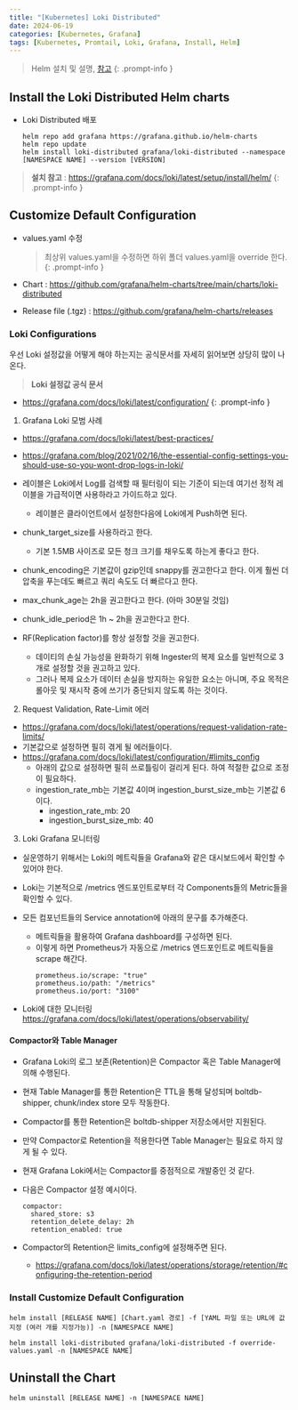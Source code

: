 ```yaml
---
title: "[Kubernetes] Loki Distributed"
date: 2024-06-19
categories: [Kubernetes, Grafana]
tags: [Kubernetes, Promtail, Loki, Grafana, Install, Helm]
---
```


> Helm 설치 및 설명, [참고](https://kyungryeol-yoon.github.io/posts/kubernetes-helm/)
{: .prompt-info }

## Install the Loki Distributed Helm charts
- Loki Distributed 배포
  ```shell
  helm repo add grafana https://grafana.github.io/helm-charts
  helm repo update
  helm install loki-distributed grafana/loki-distributed --namespace [NAMESPACE NAME] --version [VERSION]
  ```

> **설치 참고** : https://grafana.com/docs/loki/latest/setup/install/helm/
{: .prompt-info }

## Customize Default Configuration
- values.yaml 수정
  > 최상위 values.yaml을 수정하면 하위 폴더 values.yaml을 override 한다.
  {: .prompt-info }

- Chart : https://github.com/grafana/helm-charts/tree/main/charts/loki-distributed
- Release file (.tgz) : https://github.com/grafana/helm-charts/releases

### Loki Configurations
우선 Loki 설정값을 어떻게 해야 하는지는 공식문서를 자세히 읽어보면 상당히 많이 나온다.

> **Loki 설정값 공식 문서**
  - https://grafana.com/docs/loki/latest/configuration/
{: .prompt-info }

1. Grafana Loki 모범 사례
  - https://grafana.com/docs/loki/latest/best-practices/
  - https://grafana.com/blog/2021/02/16/the-essential-config-settings-you-should-use-so-you-wont-drop-logs-in-loki/

  - 레이블은 Loki에서 Log를 검색할 때 필터링이 되는 기준이 되는데 여기선 정적 레이블을 가급적이면 사용하라고 가이드하고 있다.
    - 레이블은 클라이언트에서 설정한다음에 Loki에게 Push하면 된다.
  - chunk_target_size를 사용하라고 한다.
    - 기본 1.5MB 사이즈로 모든 청크 크기를 채우도록 하는게 좋다고 한다.
  - chunk_encoding은 기본값이 gzip인데 snappy를 권고한다고 한다. 이게 훨씬 더 압축을 푸는데도 빠르고 쿼리 속도도 더 빠르다고 한다.
  - max_chunk_age는 2h을 권고한다고 한다. (아마 30분일 것임)
  - chunk_idle_period은 1h ~ 2h을 권고한다고 한다.
  - RF(Replication factor)를 항상 설정할 것을 권고한다.
    - 데이티의 손실 가능성을 완화하기 위해 Ingester의 복제 요소를 일반적으로 3개로 설정할 것을 권고하고 있다.
    - 그러나 복제 요소가 데이터 손실을 방지하는 유일한 요소는 아니며, 주요 목적은 롤아웃 및 재시작 중에 쓰기가 중단되지 않도록 하는 것이다.

2. Request Validation, Rate-Limit 에러
  - https://grafana.com/docs/loki/latest/operations/request-validation-rate-limits/
  - 기본값으로 설정하면 필히 겪게 될 에러들이다.
  - https://grafana.com/docs/loki/latest/configuration/#limits_config
    - 아래의 값으로 설정하면 필히 쓰로틀링이 걸리게 된다. 하여 적절한 값으로 조정이 필요하다.
    - ingestion_rate_mb는 기본값 4이며 ingestion_burst_size_mb는 기본값 6이다.
      - ingestion_rate_mb: 20
      - ingestion_burst_size_mb: 40

3. Loki Grafana 모니터링
  - 실운영하기 위해서는 Loki의 메트릭들을 Grafana와 같은 대시보드에서 확인할 수 있어야 한다.
  - Loki는 기본적으로 /metrics 엔드포인트로부터 각 Components들의 Metric들을 확인할 수 있다.

  - 모든 컴포넌트들의 Service annotation에 아래의 문구를 추가해준다.
    - 메트릭들을 활용하여 Grafana dashboard를 구성하면 된다.
    - 이렇게 하면 Prometheus가 자동으로 /metrics 엔드포인트로 메트릭들을 scrape 해간다.
      ```
      prometheus.io/scrape: "true"
      prometheus.io/path: "/metrics"
      prometheus.io/port: "3100"
      ```
  - Loki에 대한 모니터링 https://grafana.com/docs/loki/latest/operations/observability/

#### Compactor와 Table Manager
- Grafana Loki의 로그 보존(Retention)은 Compactor 혹은 Table Manager에 의해 수행된다.
- 현재 Table Manager를 통한 Retention은 TTL을 통해 달성되며 boltdb-shipper, chunk/index store 모두 작동한다.
- Compactor를 통한 Retention은 boltdb-shipper 저장소에서만 지원된다.
- 만약 Compactor로 Retention을 적용한다면 Table Manager는 필요로 하지 않게 될 수 있다.
- 현재 Grafana Loki에서는 Compactor를 중점적으로 개발중인 것 같다. 

- 다음은 Compactor 설정 예시이다.
  ```config
  compactor:
    shared_store: s3
    retention_delete_delay: 2h
    retention_enabled: true
  ```
- Compactor의 Retention은 limits_config에 설정해주면 된다.
  - https://grafana.com/docs/loki/latest/operations/storage/retention/#configuring-the-retention-period

### Install Customize Default Configuration
```shell
helm install [RELEASE NAME] [Chart.yaml 경로] -f [YAML 파일 또는 URL에 값 지정 (여러 개를 지정가능)] -n [NAMESPACE NAME]
```

```shell
helm install loki-distributed grafana/loki-distributed -f override-values.yaml -n [NAMESPACE NAME]
```

## Uninstall the Chart
```shell
helm uninstall [RELEASE NAME] -n [NAMESPACE NAME]
```